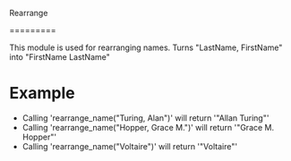 Rearrange

=========

This module is used for rearranging names.
Turns "LastName, FirstName" into "FirstName LastName"

# Example

* Calling 'rearrange_name("Turing, Alan")' will return '"Allan Turing"'
* Calling 'rearrange_name("Hopper, Grace M.")' will return '"Grace M. Hopper"' 
* Calling 'rearrange_name("Voltaire")' will return '"Voltaire"'
